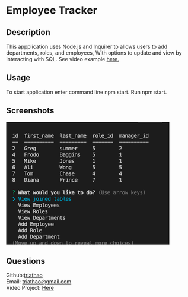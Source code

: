 # Employee Tracker

## Description

This appplication uses Node.js and Inquirer to allows users to add departments, roles, and employees, With options to update and view by interacting with SQL. See video example <a href="https://youtu.be/XT9neo_XXIg">here.</a>

## Usage

To start application enter command line npm start.
Run npm start.

## Screenshots

<img src="https://github.com/triathao/EmployeeManagement/blob/main/Assets/Screen%20Shot%202021-01-02%20at%206.56.55%20PM.png?raw=true" alt="screenshot">


## Questions

Github:<a href="https://github.com/triathao">triathao</a> <br>
Email: <a href="triathao@gmail.com">triathao@gmail.com</a> <br>
Video Project: <a href="https://youtu.be/XT9neo_XXIg">Here</a>
